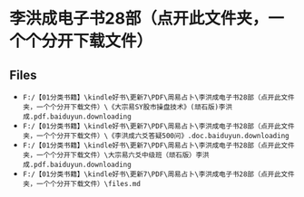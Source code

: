 # 李洪成电子书28部（点开此文件夹，一个个分开下载文件）

## Files

- `F:/【01分类书籍】\kindle好书\更新7\PDF\周易占卜\李洪成电子书28部（点开此文件夹，一个个分开下载文件）\《大宗易SY股市操盘技术》(顽石版)李洪成.pdf.baiduyun.downloading`
- `F:/【01分类书籍】\kindle好书\更新7\PDF\周易占卜\李洪成电子书28部（点开此文件夹，一个个分开下载文件）\《李洪成六爻答疑500问》.doc.baiduyun.downloading`
- `F:/【01分类书籍】\kindle好书\更新7\PDF\周易占卜\李洪成电子书28部（点开此文件夹，一个个分开下载文件）\大宗易六爻中级班（顽石版）李洪成.pdf.baiduyun.downloading`
- `F:/【01分类书籍】\kindle好书\更新7\PDF\周易占卜\李洪成电子书28部（点开此文件夹，一个个分开下载文件）\files.md`
